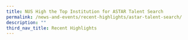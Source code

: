 ```yaml
---
title: NUS High the Top Institution for ASTAR Talent Search
permalink: /news-and-events/recent-highlights/astar-talent-search/
description: ""
third_nav_title: Recent Highlights
---
```

